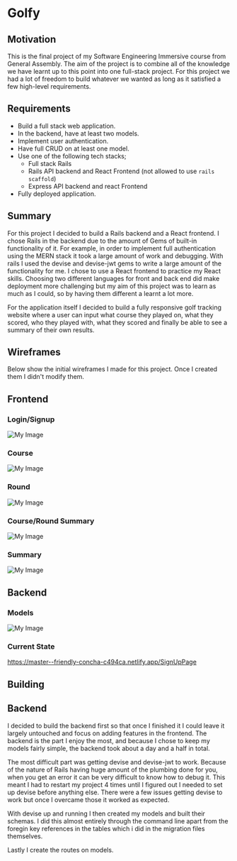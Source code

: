 # Golfy

## Motivation
This is the final project of my Software Engineering Immersive course from General Assembly. 
The aim of the project is to combine all of the knowledge we have learnt up to this point into one full-stack project. For this project we had a lot of freedom to build whatever we wanted as long as it satisfied a few high-level requirements. 

## Requirements
- Build a full stack web application.
- In the backend, have at least two models.
- Implement user authentication.
- Have full CRUD on at least one model.
- Use one of the following tech stacks;
    - Full stack Rails
    - Rails API backend and React Frontend (not allowed to use `rails scaffold`)
    - Express API backend and react Frontend
- Fully deployed application.

## Summary 
For this project I decided to build a Rails backend and a React frontend. I chose Rails in the backend due to the amount of Gems of built-in functionality of it. For example, in order to implement full authentication using the MERN stack it took a large amount of work and debugging. With rails I used the devise and devise-jwt gems to write a large amount of the functionality for me. I chose to use a React frontend to practice my React skills. Choosing two different languages for front and back end did make deployment more challenging but my aim of this project was to learn as much as I could, so by having them different a learnt a lot more.

For the application itself I decided to build a fully responsive golf tracking website where a user can input what course they played on, what they scored, who they played with, what they scored and finally be able to see a summary of their own results.

## Wireframes

Below show the initial wireframes I made for this project. Once I created them I didn't modify them.

## Frontend

### Login/Signup
![My Image](wireframes/login-signup.png)
### Course
![My Image](wireframes/course.png)
### Round
![My Image](wireframes/round.png)
### Course/Round Summary
![My Image](wireframes/course-round-summary.png)
### Summary
![My Image](wireframes/summary.png)

## Backend

### Models
![My Image](wireframes/models.png)

### Current State

https://master--friendly-concha-c494ca.netlify.app/SignUpPage

## Building

## Backend 

I decided to build the backend first so that once I finished it I could leave it largely untouched and focus on adding features in the frontend. The backend is the part I enjoy the most, and because I chose to keep my models fairly simple, the backend took about a day and a half in total.

The most difficult part was getting devise and devise-jwt to work. Because of the nature of Rails having huge amount of the plumbing done for you, when you get an error it can be very difficult to know how to debug it. This meant I had to restart my project 4 times until I figured out I needed to set up devise before anything else. There were a few issues getting devise to work but once I overcame those it worked as expected.

With devise up and running I then created my models and built their schemas. I did this almost entirely through the command line apart from the foregin key references in the tables which i did in the migration files themselves.

Lastly I create the routes on models.